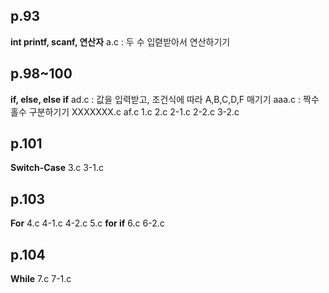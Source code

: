 ## p.93
**int printf, scanf, 연산자**
a.c : 두 수 입렫받아서 연산하기기
## p.98~100
**if, else, else if**
ad.c : 값을 입력받고, 조건식에 따라 A,B,C,D,F 매기기
aaa.c : 짝수 홀수 구분하기기
XXXXXXX.c
af.c
1.c
2.c
2-1.c
2-2.c
3-2.c
## p.101
**Switch-Case**
3.c
3-1.c
## p.103
**For**
4.c
4-1.c
4-2.c
5.c
**for if**
6.c
6-2.c
## p.104
**While**
7.c
7-1.c


